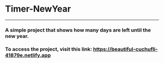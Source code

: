 # Timer-NewYear
---
### A simple project that shows how many days are left until the new year. <br>

### To access the project, visit this link: https://beautiful-cuchufli-41879e.netlify.app
